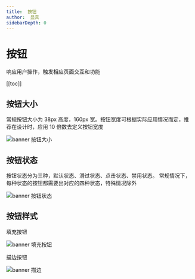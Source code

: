 ```yaml
---
title:  按钮
author:  显真
sidebarDepth: 0
---
```


# 按钮

响应用户操作，触发相应页面交互和功能

[[toc]]

## 按钮大小


常规按钮大小为 38px 高度，160px 宽。按钮宽度可根据实际应用情况而定，推荐在设计时，应用 10 倍数去定义按钮宽度

![banner 按钮大小](http://baiduyun-guideline.bj.bcebos.com/portal%2Fbutton%2F%E6%8C%89%E9%92%AE%E5%A4%A7%E5%B0%8F%402x.jpg)


## 按钮状态


按钮状态分为三种，默认状态、滑过状态、点击状态、禁用状态。
常规情况下，每种状态的按钮都需要出对应的四种状态，特殊情况除外

![banner 按钮状态](http://baiduyun-guideline.bj.bcebos.com/portal%2Fbutton%2F%E6%8C%89%E9%92%AE%E7%8A%B6%E6%80%81%402x.jpg)


## 按钮样式


填充按钮

![banner 填充按钮](http://baiduyun-guideline.bj.bcebos.com/portal%2Fbutton%2F%E5%A1%AB%E5%85%85%E6%8C%89%E9%92%AE%402x.jpg)


描边按钮

![banner 描边](http://baiduyun-guideline.bj.bcebos.com/portal%2Fbutton%2F%E6%8F%8F%E8%BE%B9%E6%8C%89%E9%92%AE%402x.jpg)





